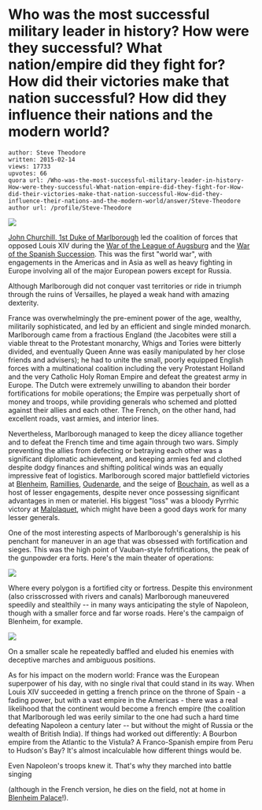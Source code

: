 # Who was the most successful military leader in history? How were they successful? What nation/empire did they fight for? How did their victories make that nation successful? How did they influence their nations and the modern world?

	author: Steve Theodore
	written: 2015-02-14
	views: 17733
	upvotes: 66
	quora url: /Who-was-the-most-successful-military-leader-in-history-How-were-they-successful-What-nation-empire-did-they-fight-for-How-did-their-victories-make-that-nation-successful-How-did-they-influence-their-nations-and-the-modern-world/answer/Steve-Theodore
	author url: /profile/Steve-Theodore


![](https://qph.fs.quoracdn.net/main-qimg-61bb090bc7dc5ccd4d853dc7935797fb-c)


[John Churchill, 1st Duke of Marlborough](http://en.wikipedia.org/wiki/John_Churchill,_1st_Duke_of_Marlborough) led the coalition of forces that opposed Louis XIV during the [War of the League of Augsburg](http://en.wikipedia.org/wiki/Nine_Years%27_War) and the [War of the Spanish Succession](http://en.wikipedia.org/wiki/War_of_the_Spanish_Succession). This was the first "world war", with engagements in the Americas and in Asia as well as heavy fighting in Europe involving all of the major European powers except for Russia. 

Although Marlborough did not conquer vast territories or ride in triumph through the ruins of Versailles, he played a weak hand with amazing dexterity. 

France was overwhelmingly the pre-eminent power of the age, wealthy, militarily sophisticated, and led by an efficient and single minded monarch. Marlborough came from a fractious England (the Jacobites were still a viable threat to the Protestant monarchy, Whigs and Tories were bitterly divided, and eventually Queen Anne was easily manipulated by her close friends and advisers); he had to unite the small, poorly equipped English forces with a multinational coalition including the very Protestant Holland and the very Catholic Holy Roman Empire and defeat the greatest army in Europe. The Dutch were extremely unwilling to abandon their border fortifications for mobile operations; the Empire was perpetually short of money and troops, while providing generals who schemed and plotted against their allies and each other. The French, on the other hand, had excellent roads, vast armies, and interior lines.

Nevertheless, Marlborough managed to keep the dicey alliance together and to defeat the French time and time again through two wars. Simply preventing the allies from defecting or betraying each other was a significant diplomatic achievement, and keeping armies fed and clothed despite dodgy finances and shifting political winds was an equally impressive feat of logistics. Marlborough scored major battlefield victories at [Blenheim](http://en.wikipedia.org/wiki/Battle_of_Blenheim), [Ramillies](http://en.wikipedia.org/wiki/Battle_of_Ramillies), [Oudenarde](http://en.wikipedia.org/wiki/Battle_of_Oudenarde), and the seige of [Bouchain](http://en.wikipedia.org/wiki/Siege_of_Bouchain), as well as a host of lesser engagements, despite never once possessing significant advantages in men or materiel. His biggest "loss" was a bloody Pyrrhic victory at [Malplaquet](http://en.wikipedia.org/wiki/Battle_of_Malplaquet), which might have been a good days work for many lesser generals. 

One of the most interesting aspects of Marlborough's generalship is his penchant for maneuver in an age that was obsessed with fortification and sieges. This was the high point of Vauban-style fofrtifications, the peak of the gunpowder era forts. Here's the main theater of operations:


![](https://qph.fs.quoracdn.net/main-qimg-2c50e4322d6443ed78a6da1f33ca3030-c)

Where every polygon is a fortified city or fortress. Despite this environment (also crisscrossed with rivers and canals) Marlborough maneuvered speedily and stealthily -- in many ways anticipating the style of Napoleon, though with a smaller force and far worse roads. Here's the campaign of Blenheim, for example.


![](https://qph.fs.quoracdn.net/main-qimg-b5e29a8d1dc39b7b1970c613cd581e3e)


On a smaller scale he repeatedly baffled and eluded his enemies with deceptive marches and ambiguous positions.

As for his impact on the modern world: France was the European superpower of his day, with no single rival that could stand in its way. When Louis XIV succeeded in getting a french prince on the throne of Spain - a fading power, but with a vast empire in the Americas - there was a real likelihood that the continent would become a french empire (the coalition that Marlborough led was eerily similar to the one had such a hard time defeating Napoleon a century later -- but without the might of Russia or the wealth of British India). If things had worked out differently: A Bourbon empire from the Atlantic to the Vistula? A Franco-Spanish empire from Peru to Hudson's Bay? It's almost incalculable how different things would be. 

Even Napoleon's troops knew it. That's why they marched into battle singing






(although in the French version, he dies on the field, not at home in [Blenheim Palace](http://en.wikipedia.org/wiki/Blenheim_Palace)!).

